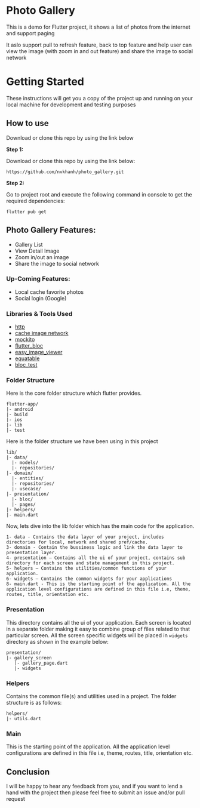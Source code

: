 # Photo Gallery

This is a demo for Flutter project, it shows a list of photos from the internet and support paging

It aslo support pull to refresh feature, back to top feature and help user can view the image (with zoom in and out feature) and share the image to social network

# Getting Started

These instructions will get you a copy of the project up and running on your local machine for development and testing purposes

## How to use
Download or clone this repo by using the link below


**Step 1:**

Download or clone this repo by using the link below:

```
https://github.com/nvkhanh/photo_gallery.git
```

**Step 2:**

Go to project root and execute the following command in console to get the required dependencies: 

```
flutter pub get 
```

## Photo Gallery Features:

* Gallery List
* View Detail Image
* Zoom in/out an image
* Share the image to social network


### Up-Coming Features:

* Local cache favorite photos
* Social login (Google)

### Libraries & Tools Used

* [http](https://pub.dev/packages/http)
* [cache image network](https://pub.dev/packages/cached_network_image)
* [mockito](https://pub.dev/packages/mockito)
* [flutter_bloc](https://pub.dev/packages/flutter_bloc)
* [easy_image_viewer](https://pub.dev/packages/easy_image_viewer)
* [equatable](https://pub.dev/packages/equatable)
* [bloc_test](https://pub.dev/packages/bloc_test)


### Folder Structure
Here is the core folder structure which flutter provides.

```
flutter-app/
|- android
|- build
|- ios
|- lib
|- test
```

Here is the folder structure we have been using in this project

```
lib/
|- data/
  |- models/
  |- repositories/
|- domain/
  |- entities/
  |- repositories/
  |- usecase/
|- presentation/
  |- bloc/
  |- pages/
|- helpers/
|- main.dart
```

Now, lets dive into the lib folder which has the main code for the application.

```
1- data - Contains the data layer of your project, includes directories for local, network and shared pref/cache.
3- domain - Contain the bussiness logic and link the data layer to presentation layer. 
4- presentation — Contains all the ui of your project, contains sub directory for each screen and state management in this project.
5- helpers — Contains the utilities/common functions of your application.
6- widgets — Contains the common widgets for your applications
8- main.dart - This is the starting point of the application. All the application level configurations are defined in this file i.e, theme, routes, title, orientation etc.
```

### Presentation

This directory contains all the ui of your application. Each screen is located in a separate folder making it easy to combine group of files related to that particular screen. All the screen specific widgets will be placed in `widgets` directory as shown in the example below:

```
presentation/
|- gallery_screen
   |- gallery_page.dart
   |- widgets
```

### Helpers

Contains the common file(s) and utilities used in a project. The folder structure is as follows: 

```
helpers/
|- utils.dart
```


### Main

This is the starting point of the application. All the application level configurations are defined in this file i.e, theme, routes, title, orientation etc.


## Conclusion

I will be happy to hear any feedback from you, and if you want to lend a hand with the project then please feel free to submit an issue and/or pull request 


